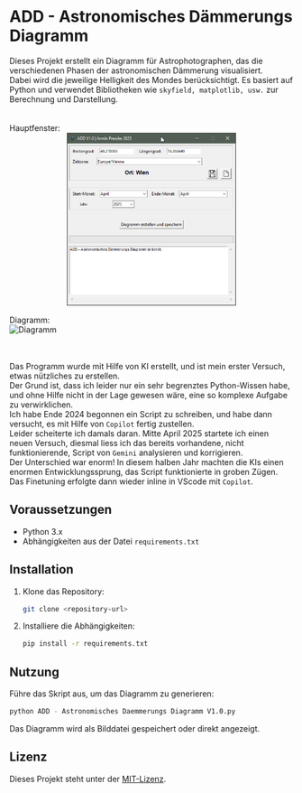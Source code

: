 # ADD - Astronomisches Dämmerungs Diagramm

Dieses Projekt erstellt ein Diagramm für Astrophotographen, das die verschiedenen Phasen der astronomischen Dämmerung visualisiert.<br>
Dabei wird die jeweilige Helligkeit des Mondes berücksichtigt. Es basiert auf Python und verwendet Bibliotheken wie `skyfield, matplotlib, usw.` zur Berechnung und Darstellung.
<br>
<br>
<br>
Hauptfenster:
<br>
<img src="DOC/Main Window.png" alt="Hauptfenster" width="300px" style="display: block; margin: 0 auto">
<br>
Diagramm:
<br>
<img src="DOC/Dämmerungsdiagramm April 2025 (Wien Lat 48.21 Lon 16.36).png" alt="Diagramm"  style="display: block; margin: 0 auto">
<br>
<br>

Das Programm wurde mit Hilfe von KI erstellt, und ist mein erster Versuch, etwas nützliches zu erstellen.<br>
Der Grund ist, dass ich leider nur ein sehr begrenztes Python-Wissen habe, und ohne Hilfe nicht in der Lage gewesen wäre, eine so komplexe Aufgabe zu verwirklichen.<br>
Ich habe Ende 2024 begonnen ein Script zu schreiben, und habe dann versucht, es mit Hilfe von `Copilot` fertig zustellen.<br> 
Leider scheiterte ich damals daran. Mitte April 2025 startete ich einen neuen Versuch, diesmal liess ich das bereits vorhandene, nicht funktionierende, Script von `Gemini` analysieren und korrigieren.<br>
Der Unterschied war enorm! In diesem halben Jahr machten die KIs einen enormen Entwicklungssprung, das Script funktionierte in groben Zügen.<br>
Das Finetuning erfolgte dann wieder inline in VScode mit `Copilot`.

## Voraussetzungen

- Python 3.x
- Abhängigkeiten aus der Datei `requirements.txt`

## Installation

1. Klone das Repository:
    ```bash
    git clone <repository-url>
    ```
2. Installiere die Abhängigkeiten:
    ```bash
    pip install -r requirements.txt
    ```

## Nutzung

Führe das Skript aus, um das Diagramm zu generieren:
```bash
python ADD - Astronomisches Daemmerungs Diagramm V1.0.py
```

Das Diagramm wird als Bilddatei gespeichert oder direkt angezeigt.

## Lizenz

Dieses Projekt steht unter der [MIT-Lizenz](LICENSE).
